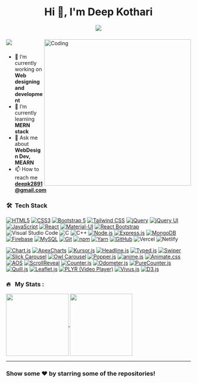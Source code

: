 <h1 align="center">Hi 👋, I'm Deep Kothari</h1>
<p align="center" display="block"><img src="https://readme-typing-svg.herokuapp.com/?size=30&duration=5001&color=2d7e5e&vCenter=true&center=true&width=460&lines=full-stack+web+developer"</p> 
<h3 align="center"></h3>
    
<img src="https://user-images.githubusercontent.com/74038190/212748830-4c709398-a386-4761-84d7-9e10b98fbe6e.gif" align="right" alt="Coding" width="400" >

<a href="https://github.com/deep2891/github-profile-views-counter">
    <img src="https://komarev.com/ghpvc/?username=deepk2891&style=for-the-badge">
</a>

<h3></h3>



- 🔭 I’m currently working on **Web designing and development**
- 🌱 I’m currently learning **MERN stack**
- 💬 Ask me about **WebDesign Dev, MEARN**
- 📫 How to reach me **deepk2891@gmail.com**





<!--
###  Connect with me
<p align="left">
<a href="https://twitter.com/" target="blank"><img align="center" src="https://raw.githubusercontent.com/rahuldkjain/github-profile-readme-generator/master/src/images/icons/Social/twitter.svg" alt="deepkothari" height="30" width="40" /></a>
<a href="https://linkedin.com/in/" target="blank"><img align="center" src="https://raw.githubusercontent.com/rahuldkjain/github-profile-readme-generator/master/src/images/icons/Social/linked-in-alt.svg" alt="deepkothari" height="30" width="40" /></a>
<a href="https://instagram.com/" target="blank"><img align="center" src="https://raw.githubusercontent.com/rahuldkjain/github-profile-readme-generator/master/src/images/icons/Social/instagram.svg" alt="deepkothari" height="30" width="40" /></a>
<a href="https://www.youtube.com/" target="blank"><img align="center" src="https://raw.githubusercontent.com/rahuldkjain/github-profile-readme-generator/master/src/images/icons/Social/youtube.svg" alt="deepkothari" height="30" width="40" /></a>
</p>
-->

### 🛠 &nbsp;Tech Stack

[![HTML5](https://img.shields.io/badge/HTML5-%23E34F26.svg?style=for-the-badge&logo=html5&logoColor=white)](https://developer.mozilla.org/en-US/docs/Web/Guide/HTML/HTML5)
[![CSS3](https://img.shields.io/badge/CSS3-%231572B6.svg?style=for-the-badge&logo=css3&logoColor=white)](https://developer.mozilla.org/en-US/docs/Web/CSS)
[![Bootstrap 5](https://img.shields.io/badge/Bootstrap%205-%23563D7C.svg?style=for-the-badge&logo=bootstrap&logoColor=white)](https://getbootstrap.com/)
[![Tailwind CSS](https://img.shields.io/badge/Tailwind%20CSS-%231a202c.svg?style=for-the-badge&logo=tailwind-css&logoColor=white)](https://tailwindcss.com/)
[![jQuery](https://img.shields.io/badge/jQuery-%230769AD.svg?style=for-the-badge&logo=jquery&logoColor=white)](https://jquery.com/)
[![jQuery UI](https://img.shields.io/badge/jQuery%20UI-%230769AD.svg?style=for-the-badge&logo=jqueryui&logoColor=white)](https://jqueryui.com/)
[![JavaScript](https://img.shields.io/badge/JavaScript-%23F7DF1E.svg?style=for-the-badge&logo=javascript&logoColor=black)](https://developer.mozilla.org/en-US/docs/Web/JavaScript)
[![React](https://img.shields.io/badge/React-%2361DAFB.svg?style=for-the-badge&logo=react&logoColor=white)](https://reactjs.org/)
[![Material-UI](https://img.shields.io/badge/Material--UI-%230081CB.svg?style=for-the-badge&logo=material-ui&logoColor=white)](https://material-ui.com/)
[![React Bootstrap](https://img.shields.io/badge/React%20Bootstrap-%23563D7C.svg?style=for-the-badge&logo=bootstrap&logoColor=white)](https://react-bootstrap.github.io/)
![Visual Studio Code](https://img.shields.io/badge/Visual%20Studio%20Code-0078d7.svg?style=for-the-badge&logo=visual-studio-code&logoColor=white)
![C](https://img.shields.io/badge/c-%2300599C.svg?style=for-the-badge&logo=c&logoColor=white)
![C++](https://img.shields.io/badge/c++-%2300599C.svg?style=for-the-badge&logo=c%2B%2B&logoColor=white)
[![Node.js](https://img.shields.io/badge/Node.js-%23339933.svg?style=for-the-badge&logo=node.js&logoColor=white)](https://nodejs.org/)
[![Express.js](https://img.shields.io/badge/Express.js-%23000000.svg?style=for-the-badge&logo=express&logoColor=white)](https://expressjs.com/)
[![MongoDB](https://img.shields.io/badge/MongoDB-%2347A248.svg?style=for-the-badge&logo=mongodb&logoColor=white)](https://www.mongodb.com/)
[![Firebase](https://img.shields.io/badge/Firebase-%23FFCA28.svg?style=for-the-badge&logo=firebase&logoColor=black)](https://firebase.google.com/)
[![MySQL](https://img.shields.io/badge/MySQL-%234479A1.svg?style=for-the-badge&logo=mysql&logoColor=white)](https://www.mysql.com/)
[![Git](https://img.shields.io/badge/Git-%23F05032.svg?style=for-the-badge&logo=git&logoColor=white)](https://git-scm.com/)
[![npm](https://img.shields.io/badge/npm-%23CB3837.svg?style=for-the-badge&logo=npm&logoColor=white)](https://www.npmjs.com/)
[![Yarn](https://img.shields.io/badge/Yarn-%232C8EBB.svg?style=for-the-badge&logo=yarn&logoColor=white)](https://yarnpkg.com/)
[![GitHub](https://img.shields.io/badge/GitHub-%23181717.svg?style=for-the-badge&logo=github&logoColor=white)](https://github.com/)
![Vercel](https://img.shields.io/badge/vercel-%23000000.svg?style=for-the-badge&logo=vercel&logoColor=white)
![Netlify](https://img.shields.io/badge/netlify-%23000000.svg?style=for-the-badge&logo=netlify&logoColor=#00C7B7)
<br>

[![Chart.js](https://img.shields.io/badge/Chart.js-%23FF6384.svg?style=for-the-badge&logo=chart.js&logoColor=white)](https://www.chartjs.org/)
[![ApexCharts](https://img.shields.io/badge/ApexCharts-%23F76700.svg?style=for-the-badge&logo=apexcharts&logoColor=white)](https://apexcharts.com/)
[![Kursor.js](https://img.shields.io/badge/Kursor.js-%23FF5722.svg?style=for-the-badge&logo=kursorjs&logoColor=white)](https://kursorjs.netlify.app/)
[![Headline.js](https://img.shields.io/badge/Headline.js-%23000000.svg?style=for-the-badge&logo=headlinejs&logoColor=white)](https://headlinejs.com/)
[![Typed.js](https://img.shields.io/badge/Typed.js-%234B0082.svg?style=for-the-badge&logo=typedjs&logoColor=white)](https://github.com/mattboldt/typed.js/)
[![Swiper](https://img.shields.io/badge/Swiper-%2377B5FE.svg?style=for-the-badge&logo=swiper&logoColor=white)](https://swiperjs.com/)
[![Slick Carousel](https://img.shields.io/badge/Slick%20Carousel-%23FF8400.svg?style=for-the-badge&logo=webpack&logoColor=white)](https://kenwheeler.github.io/slick/)
[![Owl Carousel](https://img.shields.io/badge/Owl%20Carousel-%23FF6F61.svg?style=for-the-badge&logo=javascript&logoColor=white)](https://owlcarousel2.github.io/OwlCarousel2/)
[![Popper.js](https://img.shields.io/badge/Popper.js-%2323BC97.svg?style=for-the-badge&logo=popper.js&logoColor=white)](https://popper.js.org/)
[![anime.js](https://img.shields.io/badge/anime.js-%23FF9A8B.svg?style=for-the-badge&logo=anime.js&logoColor=white)](https://animejs.com/)
[![Animate.css](https://img.shields.io/badge/Animate.css-%23000000.svg?style=for-the-badge&logo=css3&logoColor=white)](https://animate.style/)
[![AOS](https://img.shields.io/badge/AOS-%2336AF5F.svg?style=for-the-badge&logo=javascript&logoColor=white)](https://michalsnik.github.io/aos/)
[![ScrollReveal](https://img.shields.io/badge/ScrollReveal-%230D324D.svg?style=for-the-badge&logo=javascript&logoColor=white)](https://scrollrevealjs.org/)
[![Counter.js](https://img.shields.io/badge/Counter.js-%23000000.svg?style=for-the-badge&logo=javascript&logoColor=white)](https://github.com/bfintal/Counter-Up/)
[![Odometer.js](https://img.shields.io/badge/Odometer.js-%23E94E77.svg?style=for-the-badge&logo=javascript&logoColor=white)](https://github.hubspot.com/odometer/)
[![PureCounter.js](https://img.shields.io/badge/PureCounter.js-%23FF4E50.svg?style=for-the-badge&logo=javascript&logoColor=white)](https://github.com/radnen/pure-counter)
[![Quill.js](https://img.shields.io/badge/Quill.js-%23697C75.svg?style=for-the-badge&logo=javascript&logoColor=white)](https://quilljs.com/)
[![Leaflet.js](https://img.shields.io/badge/Leaflet.js-%2333FF00.svg?style=for-the-badge&logo=leaflet&logoColor=black)](https://leafletjs.com/)
[![PLYR (Video Player)](https://img.shields.io/badge/PLYR-%230C7BFF.svg?style=for-the-badge&logo=plyr&logoColor=white)](https://plyr.io/)
[![Vivus.js](https://img.shields.io/badge/Vivus.js-%23FF69B4.svg?style=for-the-badge&logo=javascript&logoColor=white)](https://maxwellito.github.io/vivus/)
[![D3.js](https://img.shields.io/badge/D3.js-%23F9A03C.svg?style=for-the-badge&logo=d3.js&logoColor=white)](https://d3js.org/)


### 🔥 &nbsp; My Stats :
<div>
    <a href="https://github.com/deepk2891">
      <img height=170em align="center" src="https://github-readme-stats.vercel.app/api/top-langs?username=deepk2891&layout=compact&langs_count=8&theme=tokyonight" />
    </a>   
    <a href="https://github.com/deepk2891">
      <img height=170em align="center" src="https://github-readme-streak-stats.herokuapp.com/?user=deepk2891&layout=compact&langs_count=8&theme=tokyonight" />
    </a>
</div>

---

### Show some ❤️ by starring some of the repositories!
